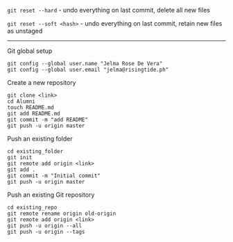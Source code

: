 ``git reset --hard`` - undo everything on last commit, delete all new files

``git reset --soft <hash>`` - undo everything on last commit, retain new files as unstaged


---


Git global setup
```
git config --global user.name "Jelma Rose De Vera"
git config --global user.email "jelma@risingtide.ph"
```

Create a new repository
```
git clone <link>
cd Alumni
touch README.md
git add README.md
git commit -m "add README"
git push -u origin master
```

Push an existing folder
```
cd existing_folder
git init
git remote add origin <link>
git add .
git commit -m "Initial commit"
git push -u origin master
```

Push an existing Git repository
```
cd existing_repo
git remote rename origin old-origin
git remote add origin <link>
git push -u origin --all
git push -u origin --tags
```

